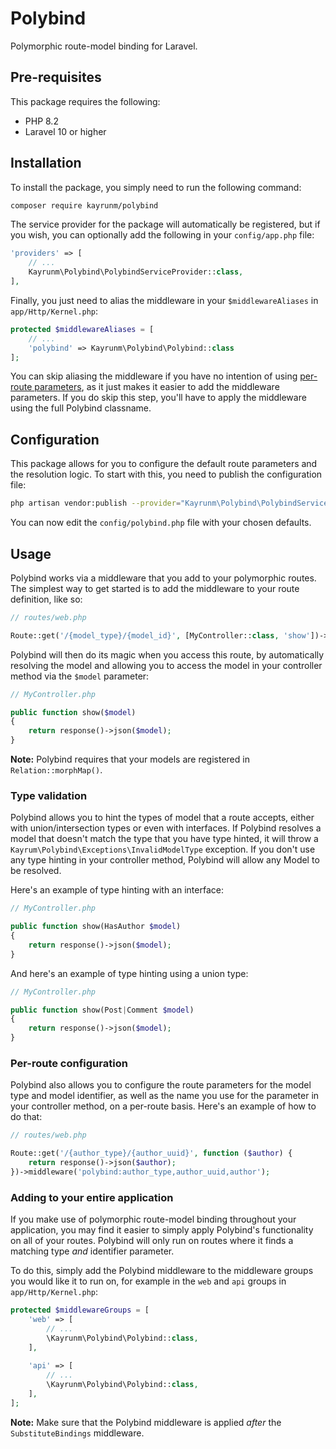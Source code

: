 # Polybind

Polymorphic route-model binding for Laravel.

## Pre-requisites

This package requires the following:

* PHP 8.2
* Laravel 10 or higher

## Installation

To install the package, you simply need to run the following command:

```bash
composer require kayrunm/polybind
```

The service provider for the package will automatically be registered, but if you wish, you can optionally add
the following in your `config/app.php` file:

```php
'providers' => [
    // ...
    Kayrunm\Polybind\PolybindServiceProvider::class,
],
```

Finally, you just need to alias the middleware in your `$middlewareAliases` in `app/Http/Kernel.php`:

```php
protected $middlewareAliases = [
    // ...
    'polybind' => Kayrunm\Polybind\Polybind::class
];
```

You can skip aliasing the middleware if you have no intention of using [per-route parameters](#per-route-configuration),
as it just makes it easier to add the middleware parameters. If you do skip this step, you'll have to apply the 
middleware using the full Polybind classname.

## Configuration

This package allows for you to configure the default route parameters and the resolution logic. To start with this, you
need to publish the configuration file:

```bash
php artisan vendor:publish --provider="Kayrunm\Polybind\PolybindServiceProvider"
```

You can now edit the `config/polybind.php` file with your chosen defaults.

## Usage

Polybind works via a middleware that you add to your polymorphic routes. The simplest way to get started is to add the
middleware to your route definition, like so:
```php
// routes/web.php

Route::get('/{model_type}/{model_id}', [MyController::class, 'show'])->middleware('polybind');
```

Polybind will then do its magic when you access this route, by automatically resolving the model and allowing you to
access the model in your controller method via the `$model` parameter:
```php
// MyController.php

public function show($model)
{
    return response()->json($model);
}
```

**Note:** Polybind requires that your models are registered in `Relation::morphMap()`.

### Type validation

Polybind allows you to hint the types of model that a route accepts, either with union/intersection types or even with
interfaces. If Polybind resolves a model that doesn't match the type that you have type hinted, it will throw a
`Kayrum\Polybind\Exceptions\InvalidModelType` exception. If you don't use any type hinting in your controller method,
Polybind will allow any Model to be resolved.

Here's an example of type hinting with an interface:
```php
// MyController.php

public function show(HasAuthor $model)
{
    return response()->json($model);
}
```

And here's an example of type hinting using a union type:
```php
// MyController.php

public function show(Post|Comment $model)
{
    return response()->json($model);
}
```

### Per-route configuration

Polybind also allows you to configure the route parameters for the model type and model identifier, as well as the name
you use for the parameter in your controller method, on a per-route basis. Here's an example of how to do that:

```php
// routes/web.php

Route::get('/{author_type}/{author_uuid}', function ($author) {
    return response()->json($author);
})->middleware('polybind:author_type,author_uuid,author');
```

### Adding to your entire application

If you make use of polymorphic route-model binding throughout your application, you may find it easier to simply apply
Polybind's functionality on all of your routes. Polybind will only run on routes where it finds a matching type _and_
identifier parameter.

To do this, simply add the Polybind middleware to the middleware groups you would like it to run on, for example in the
`web` and `api` groups in `app/Http/Kernel.php`:

```php
protected $middlewareGroups = [
    'web' => [
        // ...
        \Kayrunm\Polybind\Polybind::class,    
    ],
    
    'api' => [
        // ...
        \Kayrunm\Polybind\Polybind::class,    
    ],
];
```

**Note:** Make sure that the Polybind middleware is applied _after_ the `SubstituteBindings` middleware.
